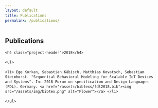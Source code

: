 ```yaml
---
layout: default
title: Publications
permalink: /publications/
---
```


  <div class="page-heading">
    <h2 class="page-title">Publications</h2>
  </div>

<div class="project-box">

    <h4 class="project-header">2018</h4>

    <ul>

    <li> Ege Korkan, Sebastian Käbisch, Matthias Kovatsch, Sebastian Steinhorst. "Sequential Behavioral Modeling for Scalable IoT Devices and Systems". In: 2018 Forum on specification and Design Languages (FDL). Germany. <a href="/assets/bibtexs/fdl2018.bib"><img src="/assets/img/bibtex.png" alt="Flower"></a> </li>

    </ul>

</div>